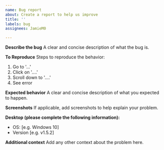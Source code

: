 ```yaml
---
name: Bug report
about: Create a report to help us improve
title: ''
labels: bug
assignees: JamieM0

---
```


**Describe the bug**
A clear and concise description of what the bug is.

**To Reproduce**
Steps to reproduce the behavior:
1. Go to '...'
2. Click on '....'
3. Scroll down to '....'
4. See error

**Expected behavior**
A clear and concise description of what you expected to happen.

**Screenshots**
If applicable, add screenshots to help explain your problem.

**Desktop (please complete the following information):**
 - OS: [e.g. Windows 10]
 - Version [e.g. v1.5.2]

**Additional context**
Add any other context about the problem here.
